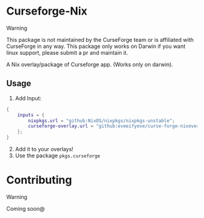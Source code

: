 # Curseforge-Nix
> [!WARNING]
> This package is not maintained by the CurseForge team or is affiliated with CurseForge in any way.
> This package only works on Darwin if you want linux support, please submit a pr and maintain it.

A Nix overlay/package of Curseforge app. (Works only on darwin). 


## Usage

1. Add Input: 

```nix
{
    inputs = {
        nixpkgs.url = "github:NixOS/nixpkgs/nixpkgs-unstable";
        curseforge-overlay.url = "github:eveeifyeve/curse-forge-nixoverlay";
    };
}
```

2. Add it to your overlays!
3. Use the package `pkgs.curseforge`




# Contributing

<!-- TODO: Guide -->

> [!WARNING]
> Coming soon@